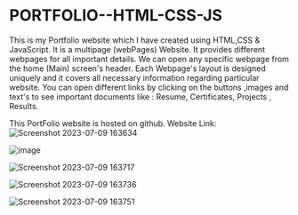 # PORTFOLIO--HTML-CSS-JS

This is my Portfolio website which I have created using HTML,CSS & JavaScript.
It is a multipage (webPages) Website.
It provides different webpages for all important details. 
We can open any specific webpage from the home (Main) screen's header.
Each Webpage's layout is designed uniquely and it covers all necessary information regarding particular website.
You can open different links by clicking on the buttons ,images and text's to see important documents like :
Resume, Certificates, Projects , Results.

This PortFolio website is hosted on github.
Website Link: 
![Screenshot 2023-07-09 163634](https://github.com/Abhay2807/PORTFOLIO--HTML-CSS-JS-/assets/76277587/a9e2f383-311a-4d5f-a051-678a5e228b6a)

![image](https://github.com/Abhay2807/PORTFOLIO--HTML-CSS-JS-/assets/76277587/7893efab-f8c9-442b-a8f4-f3c541a9ede9)

![Screenshot 2023-07-09 163717](https://github.com/Abhay2807/PORTFOLIO--HTML-CSS-JS-/assets/76277587/ff4a9bf0-9612-457c-bc98-4b9aae5e5902)

![Screenshot 2023-07-09 163736](https://github.com/Abhay2807/PORTFOLIO--HTML-CSS-JS-/assets/76277587/dfd59c37-f055-46ae-b97c-dc21e9dfa223)

![Screenshot 2023-07-09 163751](https://github.com/Abhay2807/PORTFOLIO--HTML-CSS-JS-/assets/76277587/079f0bd9-ae84-4c5a-9d08-77ca4c8be5f2)








